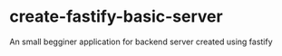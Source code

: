 # create-fastify-basic-server
An small begginer application for backend server created using fastify
